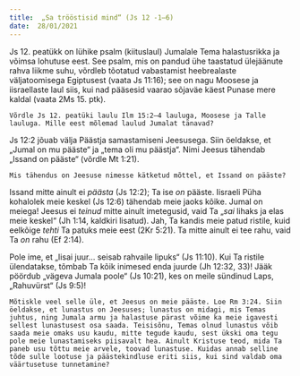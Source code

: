 ```yaml
---
title:  „Sa trööstisid mind“ (Js 12 -1–6)  
date:  28/01/2021  
---
```


Js 12. peatükk on lühike psalm (kiituslaul) Jumalale Tema halastusrikka ja võimsa lohutuse eest. See psalm, mis on pandud ühe taastatud ülejäänute rahva liikme suhu, võrdleb tõotatud vabastamist heebrealaste väljatoomisega Egiptusest (vaata Js 11:16); see on nagu Moosese ja iisraellaste laul siis, kui nad pääsesid vaarao sõjaväe käest Punase mere kaldal (vaata 2Ms 15. ptk).

`Võrdle Js 12. peatüki laulu Ilm 15:2–4 lauluga, Moosese ja Talle lauluga. Mille eest mõlemad laulud Jumalat tänavad?`

Js 12:2 jõuab välja Päästja samastamiseni Jeesusega. Siin öeldakse, et „Jumal on mu pääste“ ja „tema oli mu päästja“. Nimi Jeesus tähendab „Issand on pääste“ (võrdle Mt 1:21).

`Mis tähendus on Jeesuse nimesse kätketud mõttel, et Issand on pääste?`

Issand mitte ainult ei _päästa_ (Js 12:2); Ta ise _on_ pääste. Iisraeli Püha kohalolek meie keskel (Js 12:6) tähendab meie jaoks kõike. Jumal on meiega! Jeesus ei _teinud_ mitte ainult imetegusid, vaid Ta „_sai_ lihaks ja elas meie keskel“ (Jh 1:14, kaldkiri lisatud). Jah, Ta kandis meie patud ristile, kuid eelkõige _tehti_ Ta patuks meie eest (2Kr 5:21). Ta mitte ainult ei tee rahu, vaid Ta _on_ rahu (Ef 2:14).

Pole ime, et „Iisai juur… seisab rahvaile lipuks“ (Js 11:10). Kui Ta ristile ülendatakse, tõmbab Ta kõik inimesed enda juurde (Jh 12:32, 33)! Jääk pöördub „vägeva Jumala poole“ (Js 10:21), kes on meile sündinud Laps, „Rahuvürst“ (Js 9:5)!

`Mõtiskle veel selle üle, et Jeesus on meie pääste. Loe Rm 3:24. Siin öeldakse, et lunastus on Jeesuses; lunastus on midagi, mis Temas juhtus, ning Jumala armu ja halastuse pärast võime ka meie igavesti sellest lunastusest osa saada. Teisisõnu, Temas olnud lunastus võib saada meie omaks usu kaudu, mitte tegude kaudu, sest ükski oma tegu pole meie lunastamiseks piisavalt hea. Ainult Kristuse teod, mida Ta paneb usu tõttu meie arvele, toovad lunastuse. Kuidas annab selline tõde sulle lootuse ja päästekindluse eriti siis, kui sind valdab oma väärtusetuse tunnetamine?`